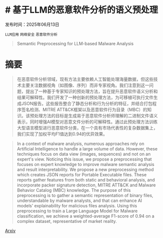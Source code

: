 # # 基于LLM的恶意软件分析的语义预处理

发布时间：2025年06月13日

`LLM应用` `网络安全` `恶意软件分析`

> Semantic Preprocessing for LLM-based Malware Analysis

# 摘要

> 在恶意软件分析领域，现有方法主要依赖人工智能处理海量数据，但这些技术主要关注数据视角（如图像、序列）而非专家视角。我们注意到这一问题，提出了一种基于专家知识的预处理方法，旨在提升恶意软件语义分析和结果可解释性。我们开发了一种创新的预处理方法，为可移植可执行文件生成JSON报告。这些报告整合了静态分析和行为分析的特征，并结合打包程序签名检测、MITRE ATT\&CK框架以及恶意软件行为目录（MBC）的知识。该预处理方法的目标是生成易于恶意软件分析师理解的二进制文件语义表示，同时增强AI模型对恶意文件分析的可解释性。通过此预处理方法训练大型语言模型进行恶意软件分类，在一个具有市场代表性的复杂数据集上，我们实现了加权平均F1值达到0.94的优异效果。

> In a context of malware analysis, numerous approaches rely on Artificial Intelligence to handle a large volume of data. However, these techniques focus on data view (images, sequences) and not on an expert's view. Noticing this issue, we propose a preprocessing that focuses on expert knowledge to improve malware semantic analysis and result interpretability. We propose a new preprocessing method which creates JSON reports for Portable Executable files. These reports gather features from both static and behavioral analysis, and incorporate packer signature detection, MITRE ATT\&CK and Malware Behavior Catalog (MBC) knowledge. The purpose of this preprocessing is to gather a semantic representation of binary files, understandable by malware analysts, and that can enhance AI models' explainability for malicious files analysis. Using this preprocessing to train a Large Language Model for Malware classification, we achieve a weighted-average F1-score of 0.94 on a complex dataset, representative of market reality.

[Arxiv](https://arxiv.org/abs/2506.12113)